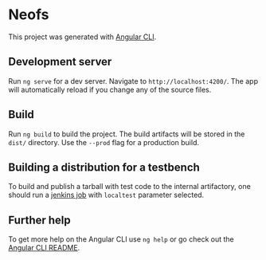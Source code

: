 # Neofs

This project was generated with [Angular CLI](https://github.com/angular/angular-cli).

## Development server

Run `ng serve` for a dev server. Navigate to `http://localhost:4200/`. The app will automatically reload if you change any of the source files.

## Build

Run `ng build` to build the project. The build artifacts will be stored in the `dist/` directory. Use the `--prod` flag for a production build.

## Building a distribution for a testbench

To build and publish a tarball with test code to the internal artifactory,
one should run a [jenkins job](https://jenkins.ci.nspcc.ru/job/fs.neo.org_update/)
with `localtest` parameter selected.

## Further help

To get more help on the Angular CLI use `ng help` or go check out the [Angular CLI README](https://github.com/angular/angular-cli/blob/master/README.md).
